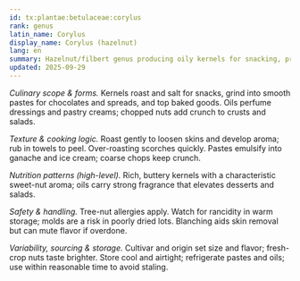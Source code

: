 ```yaml
---
id: tx:plantae:betulaceae:corylus
rank: genus
latin_name: Corylus
display_name: Corylus (hazelnut)
lang: en
summary: Hazelnut/filbert genus producing oily kernels for snacking, pralines, gianduja, nut butters, and fragrant pressed oils; sold raw, roasted, blanched, and as pastes.
updated: 2025-09-29
---
```


_Culinary scope & forms._ Kernels roast and salt for snacks, grind into smooth pastes for chocolates and spreads, and top baked goods. Oils perfume dressings and pastry creams; chopped nuts add crunch to crusts and salads.

_Texture & cooking logic._ Roast gently to loosen skins and develop aroma; rub in towels to peel. Over-roasting scorches quickly. Pastes emulsify into ganache and ice cream; coarse chops keep crunch.

_Nutrition patterns (high-level)._ Rich, buttery kernels with a characteristic sweet-nut aroma; oils carry strong fragrance that elevates desserts and salads.

_Safety & handling._ Tree-nut allergies apply. Watch for rancidity in warm storage; molds are a risk in poorly dried lots. Blanching aids skin removal but can mute flavor if overdone.

_Variability, sourcing & storage._ Cultivar and origin set size and flavor; fresh-crop nuts taste brighter. Store cool and airtight; refrigerate pastes and oils; use within reasonable time to avoid staling.
